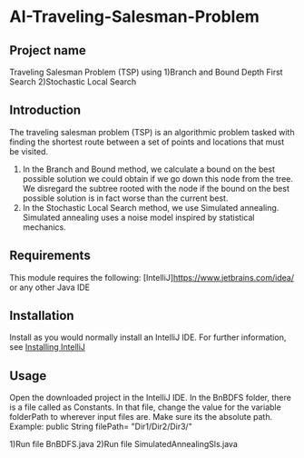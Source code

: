 # AI-Traveling-Salesman-Problem
## Project name 
Traveling Salesman Problem (TSP) using 1)Branch and Bound Depth First Search 2)Stochastic Local Search

## Introduction
The traveling salesman problem (TSP) is an algorithmic problem tasked with finding the shortest route 
between a set of points and locations that must be visited.
1. In the Branch and Bound method, we calculate a bound on the best possible solution we could obtain 
if we go down this node from the tree. We disregard the subtree rooted with the node if the bound 
on the best possible solution is in fact worse than the current best.
2. In the Stochastic Local Search method, we use Simulated annealing.
Simulated annealing uses a noise model inspired by statistical mechanics.

## Requirements
This module requires the following:
[IntelliJ]https://www.jetbrains.com/idea/
or any other Java IDE

## Installation
Install as you would normally install an IntelliJ IDE. For further
information, see
[Installing IntelliJ](https://www.jetbrains.com/idea/)

## Usage
Open the downloaded project in the IntelliJ IDE. 
In the BnBDFS folder, there is a file called as Constants.
In that file, change the value for the variable folderPath to wherever input files are. Make sure its the absolute path.
Example: public String filePath= "Dir1/Dir2/Dir3/"

1)Run file BnBDFS.java
2)Run file SimulatedAnnealingSls.java

